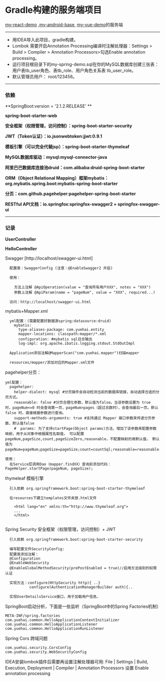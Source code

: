 # Gradle构建的服务端项目
 [my-react-demo](https://github.com/zhaoyuehai/my-react-demo) ,[my-android-base](https://github.com/zhaoyuehai/my-android-base), [my-vue-demo](https://github.com/zhaoyuehai/my-vue-demo)的服务端
***
* 用IDEA导入此项目，gradle构建。 
* Lombok 需要开启Annotation Processing编译时注解处理器：Settings > Build > Compiler > Annotation Processors>勾选Enable annotation processing。
* 运行项目根目录下的my-spring-demo.sql在你的MySQL数据库创建三张表：用户表tb_user角色、表tb_role、用户角色关系表 tb_user_role。
* 默认管理员用户： root/123456。


***
### 依赖
**SpringBoot:version = '2.1.2.RELEASE' **

**spring-boot-starter-web**

**安全框架（权限管理，访问控制）：spring-boot-starter-security**
    
**JWT（Token认证）：io.jsonwebtoken:jjwt:0.9.1**

**模板引擎（可以完全代替jsp）：spring-boot-starter-thymeleaf**

**MySQL数据库驱动：mysql:mysql-connector-java**
    
**阿里巴巴数据库连接池druid：com.alibaba:druid-spring-boot-starter**
    
**ORM（Object Relational Mapping）框架mybatis：org.mybatis.spring.boot:mybatis-spring-boot-starter**

**分页：com.github.pagehelper:pagehelper-spring-boot-starter**

**RESTful API文档：io.springfox:springfox-swagger2 + springfox-swagger-ui**

***  
### 记录

**UserController**

**HelloController**

Swagger [http://localhost/swagger-ui.html]
```
  配置类：SwaggerConfig (注意：@EnableSwagger2 开启)

  使用：
  
    方法上注解 @ApiOperation(value = "查询所有用户XXX", notes = "XXX")
    参数上注解 @ApiParam(name = "pageNum", value = "XXX", required...)
  
  访问：http://localhost/swagger-ui.html
```
mybatis+Mapper.xml 
```
  yml配置：(需要配置好数据源spring:datasource:druid)
    mybatis:
      type-aliases-package: com.yuehai.entity
      mapper-locations: classpath:mapper/*.xml
      configuration: #mybatis sql日志输出
      log-impl: org.apache.ibatis.logging.stdout.StdOutImpl

  Application添加注解@MapperScan("com.yuehai.mapper")扫描mapper
  
  resources/mapper/添加对应的Mapper.xml文件
```
pagehelper分页：
```
yml配置：
  pagehelper:
    helper-dialect: mysql #分页插件会自动检测当前的数据库链接，自动选择合适的分页方式。
    reasonable: false #分页合理化参数，默认值为false。当该参数设置为 true 时，pageNum<=0 时会查询第一页，pageNum>pages（超过总数时），会查询最后一页。默认false 时，直接根据参数进行查询。
    support-methods-arguments: true #支持通过 Mapper 接口参数来传递分页参数，默认值false 
    #  params: 为了支持startPage(Object params)方法，增加了该参数来配置参数映射，用于从对象中根据属性名取值， 可以配置 pageNum,pageSize,count,pageSizeZero,reasonable，不配置映射的用默认值， 默认值为pageNum=pageNum;pageSize=pageSize;count=countSql;reasonable=reasonable;pageSizeZero=pageSizeZero。

使用：
  在Service层调用Dao（mapper.findXX）查询前添加代码： PageHelper.startPage(pageNum, pageSize);
```

thymeleaf 模板引擎
```
  引入依赖 org.springframework.boot:spring-boot-starter-thymeleaf
  
  在resources下建立templates文件夹放.html文件
    
    <html lang="en" xmlns:th="http://www.thymeleaf.org">
    ...
    </html>
  
```

Spring Security 安全框架（权限管理，访问控制）+ JWT

```
  引入依赖 org.springframework.boot:spring-boot-starter-security
  
  编写配置文件SecurityConfig:
  配置类添加注解：
  @Configuration
  @EnableWebSecurity
  @EnableGlobalMethodSecurity(prePostEnabled = true)//启用方法级别的权限认证

  实现方法：configure(HttpSecurity http){ ..}
           configure(AuthenticationManagerBuilder auth){..

  实现UserDetailsService接口，用于加载用户信息。 
```
SpringBoot启动分析，下面是一些监听（SpringBoot中的Spring Factories机制）
```
META-INF/spring.factories 
com.yuehai.common.HelloApplicationContextInitializer
com.yuehai.common.HelloApplicationListener
com.yuehai.common.HelloApplicationRunListener
```
Spring Cors 跨域问题
```
com.yuehai.security.CorsConfig
com.yuehai.security.WebSecurityConfig
```
IDEA安装lombok插件后需要再设置注解处理器可用: File | Settings | Build, Execution, Deployment | Compiler | Annotation Processors
    设置 Enable annotation processing


